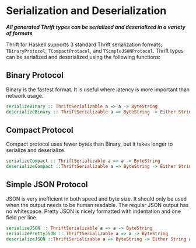 # Serialization and Deserialization

***All generated Thrift types can be serialized and deserialized in a variety of formats***

Thrift for Haskell supports 3 standard Thrift serialization formats; `TBinaryProtocol`, `TCompactProtocol`, and `TSimpleJSONProtocol`. Thrift types can be serialized and deserialized using the following functions:

## Binary Protocol

Binary is the fastest format. It is useful where latency is more important than network usage.

```name=Thrift/Protocol/Binary.hs
serializeBinary :: ThriftSerializable a => a -> ByteString
deserializeBinary :: ThriftSerializable a => ByteString -> Either String a
```

## Compact Protocol

Compact protocol uses fewer bytes than Binary, but it takes longer to serialize and deserialize.

```name=Thrift/Protocol/Compact.hs
serializeCompact :: ThriftSerializable a => a -> ByteString
deserializeCompact ::ThriftSerializable a => ByteString -> Either String a
```

## Simple JSON Protocol

JSON is very inefficient in both speed and byte size. It should only be used when the output needs to be human readable. The regular JSON output has no whitespace. Pretty JSON is nicely formatted with indentation and one field per line.

```name=Thrift/Protocol/JSON.hs
serializeJSON :: ThriftSerializable a => a -> ByteString
serializePrettyJSON :: ThriftSerializable a => a -> ByteString
deserializeJSON ::ThriftSerializable a => ByteString -> Either String a
```
